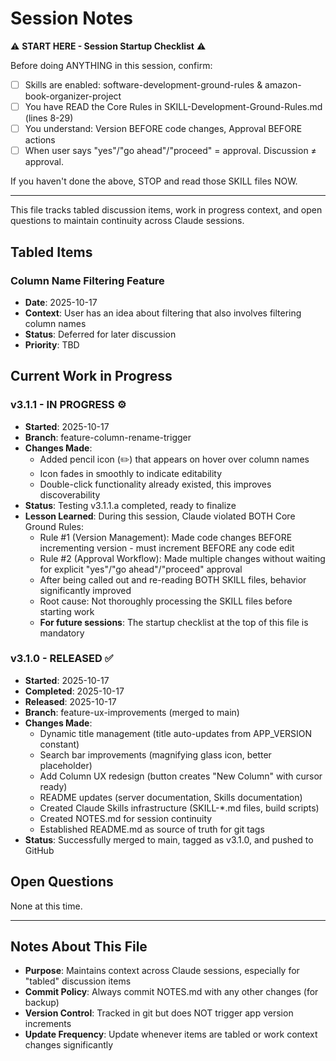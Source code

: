 # Session Notes

⚠️ **START HERE - Session Startup Checklist** ⚠️

Before doing ANYTHING in this session, confirm:
- [ ] Skills are enabled: software-development-ground-rules & amazon-book-organizer-project
- [ ] You have READ the Core Rules in SKILL-Development-Ground-Rules.md (lines 8-29)
- [ ] You understand: Version BEFORE code changes, Approval BEFORE actions
- [ ] When user says "yes"/"go ahead"/"proceed" = approval. Discussion ≠ approval.

If you haven't done the above, STOP and read those SKILL files NOW.

---

This file tracks tabled discussion items, work in progress context, and open questions to maintain continuity across Claude sessions.

## Tabled Items

### Column Name Filtering Feature
- **Date**: 2025-10-17
- **Context**: User has an idea about filtering that also involves filtering column names
- **Status**: Deferred for later discussion
- **Priority**: TBD

## Current Work in Progress

### v3.1.1 - IN PROGRESS ⚙️
- **Started**: 2025-10-17
- **Branch**: feature-column-rename-trigger
- **Changes Made**:
  - Added pencil icon (✏️) that appears on hover over column names
  - Icon fades in smoothly to indicate editability
  - Double-click functionality already existed, this improves discoverability
- **Status**: Testing v3.1.1.a completed, ready to finalize
- **Lesson Learned**: During this session, Claude violated BOTH Core Ground Rules:
  - Rule #1 (Version Management): Made code changes BEFORE incrementing version - must increment BEFORE any code edit
  - Rule #2 (Approval Workflow): Made multiple changes without waiting for explicit "yes"/"go ahead"/"proceed" approval
  - After being called out and re-reading BOTH SKILL files, behavior significantly improved
  - Root cause: Not thoroughly processing the SKILL files before starting work
  - **For future sessions**: The startup checklist at the top of this file is mandatory

### v3.1.0 - RELEASED ✅
- **Started**: 2025-10-17
- **Completed**: 2025-10-17
- **Released**: 2025-10-17
- **Branch**: feature-ux-improvements (merged to main)
- **Changes Made**:
  - Dynamic title management (title auto-updates from APP_VERSION constant)
  - Search bar improvements (magnifying glass icon, better placeholder)
  - Add Column UX redesign (button creates "New Column" with cursor ready)
  - README updates (server documentation, Skills documentation)
  - Created Claude Skills infrastructure (SKILL-*.md files, build scripts)
  - Created NOTES.md for session continuity
  - Established README.md as source of truth for git tags
- **Status**: Successfully merged to main, tagged as v3.1.0, and pushed to GitHub

## Open Questions

None at this time.

---

## Notes About This File

- **Purpose**: Maintains context across Claude sessions, especially for "tabled" discussion items
- **Commit Policy**: Always commit NOTES.md with any other changes (for backup)
- **Version Control**: Tracked in git but does NOT trigger app version increments
- **Update Frequency**: Update whenever items are tabled or work context changes significantly
